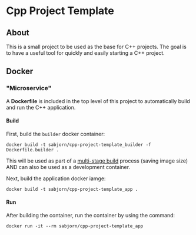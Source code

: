 # Cpp Project Template
## About
This is a small project to be used as the base for C++ projects. The goal is to have a useful tool for quickly and easily starting a C++ project.

## Docker
### "Microservice"
A **Dockerfile** is included in the top level of this project to automatically build and run the C++ application.

#### Build
First, build the `builder` docker container:

```
docker build -t sabjorn/cpp-project-template_builder -f Dockerfile.builder .
```

This will be used as part of a [multi-stage build](https://docs.docker.com/develop/develop-images/multistage-build) process (saving image size) AND can also be used as a development container.

Next, build the application docker iamge:

```
docker build -t sabjorn/cpp-project-template_app .
```

#### Run
After building the container, run the container by using the command:

```
docker run -it --rm sabjorn/cpp-project-template_app
```